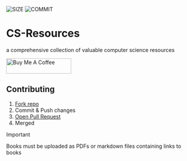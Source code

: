 ![SIZE](https://img.shields.io/github/repo-size/ibnaleem/cs-resources) ![COMMIT](https://img.shields.io/github/last-commit/ibnaleem/cs-resources
) 
# CS-Resources
a comprehensive collection of valuable computer science resources

<a href="https://www.buymeacoffee.com/ibnaleem" target="_blank"><img src="https://cdn.buymeacoffee.com/buttons/default-orange.png" alt="Buy Me A Coffee" height="41" width="174"></a>

## Contributing
1. [Fork repo](https://github.com/ibnaleem/CS-Resources/fork)
2. Commit & Push changes
3. [Open Pull Request](https://github.com/ibnaleem/CS-Resources/pulls)
4. Merged


> [!IMPORTANT]
> Books must be uploaded as PDFs or markdown files containing links to books
